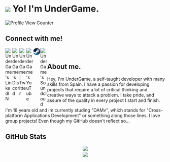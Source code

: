 # <img src="https://media.giphy.com/media/hvRJCLFzcasrR4ia7z/giphy.gif" width=25> Yo! I'm UnderGame.
![Profile View Counter](https://komarev.com/ghpvc/?username=xUnderGame)

## Connect with me!
<a href="">
  <img align="left" alt="UnderGame's LinkedIN" width="22px" src="https://raw.githubusercontent.com/peterthehan/peterthehan/master/assets/linkedin.svg" />
</a>
<a href="https://discordapp.com/channels/@me/UnderGame#4540/">
  <img align="left" alt="UnderGame's Discord" width="22px" src="https://raw.githubusercontent.com/peterthehan/peterthehan/master/assets/discord.svg" />
</a>
<a href="https://twitter.com/xUnderGame">
  <img align="left" alt="UnderGame | Twitter" width="22px" src="https://raw.githubusercontent.com/peterthehan/peterthehan/master/assets/twitter.svg" />
</a>
<a href="https://www.youtube.com/c/UnderGame">
  <img align="left" alt="UnderGame's YouTube" width="22px" src="https://github.com/peterthehan/peterthehan/blob/main/assets/youtube.svg" />
</a>
<a href="https://steamcommunity.com/id/undergame"> 
  <img align="left" alt="UnderGame's Steam" width="22px" src="https://github.com/itsmeshibintmz/itsmeshibintmz/blob/main/icons/steam-icon-14883.png" />
</a>
<a href="https://soundcloud.com/undergame">
  <img align="left" alt="UnderGame's Soundcloud" width="22px" src="https://github.com/rahuldkjain/github-profile-readme-generator/blob/master/src/images/icons/Social/soundcloud.svg" />
</a><br>

## About me.
Hey, I'm UnderGame, a self-taught developer with many skills from Spain. I have a passion for developing projects that require a lot of critical thinking and creative ways to attack a problem. I take pride, and assure of the quality in every project I start and finish.

I'm 18 years old and im currently studing "DAMv", which stands for "Cross-platform Applications Development" or something along those lines.
I love group projects! Even though my GitHub doesn't reflect so...

## GitHub Stats
<div align=center href="https://github.com/anuraghazra/github-readme-stats">
    <img src="https://github-readme-stats.vercel.app/api?username=xUnderGame&show_icons=true&theme=react-dark"><br>
  <img src="https://github-readme-stats.vercel.app/api/top-langs/?username=xUnderGame&theme=blue-green">
 </div>
